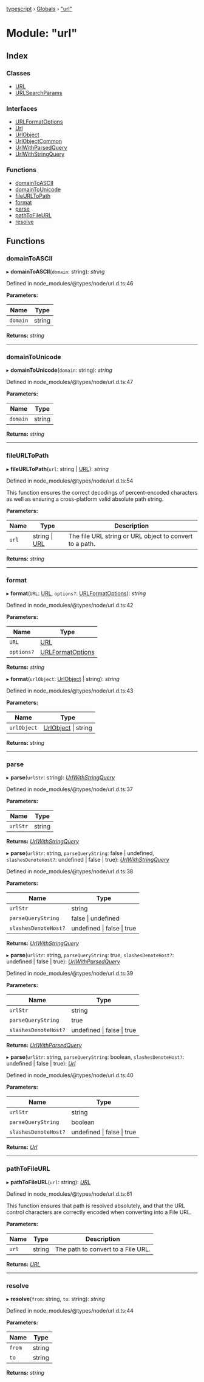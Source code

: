 [typescript](../README.md) › [Globals](../globals.md) › ["url"](_url_.md)

# Module: "url"

## Index

### Classes

* [URL](../classes/_url_.url.md)
* [URLSearchParams](../classes/_url_.urlsearchparams.md)

### Interfaces

* [URLFormatOptions](../interfaces/_url_.urlformatoptions.md)
* [Url](../interfaces/_url_.url-1.md)
* [UrlObject](../interfaces/_url_.urlobject.md)
* [UrlObjectCommon](../interfaces/_url_.urlobjectcommon.md)
* [UrlWithParsedQuery](../interfaces/_url_.urlwithparsedquery.md)
* [UrlWithStringQuery](../interfaces/_url_.urlwithstringquery.md)

### Functions

* [domainToASCII](_url_.md#domaintoascii)
* [domainToUnicode](_url_.md#domaintounicode)
* [fileURLToPath](_url_.md#fileurltopath)
* [format](_url_.md#format)
* [parse](_url_.md#parse)
* [pathToFileURL](_url_.md#pathtofileurl)
* [resolve](_url_.md#resolve)

## Functions

###  domainToASCII

▸ **domainToASCII**(`domain`: string): *string*

Defined in node_modules/@types/node/url.d.ts:46

**Parameters:**

Name | Type |
------ | ------ |
`domain` | string |

**Returns:** *string*

___

###  domainToUnicode

▸ **domainToUnicode**(`domain`: string): *string*

Defined in node_modules/@types/node/url.d.ts:47

**Parameters:**

Name | Type |
------ | ------ |
`domain` | string |

**Returns:** *string*

___

###  fileURLToPath

▸ **fileURLToPath**(`url`: string | [URL](../classes/_url_.url.md)): *string*

Defined in node_modules/@types/node/url.d.ts:54

This function ensures the correct decodings of percent-encoded characters as
well as ensuring a cross-platform valid absolute path string.

**Parameters:**

Name | Type | Description |
------ | ------ | ------ |
`url` | string &#124; [URL](../classes/_url_.url.md) | The file URL string or URL object to convert to a path.  |

**Returns:** *string*

___

###  format

▸ **format**(`URL`: [URL](../classes/_url_.url.md), `options?`: [URLFormatOptions](../interfaces/_url_.urlformatoptions.md)): *string*

Defined in node_modules/@types/node/url.d.ts:42

**Parameters:**

Name | Type |
------ | ------ |
`URL` | [URL](../classes/_url_.url.md) |
`options?` | [URLFormatOptions](../interfaces/_url_.urlformatoptions.md) |

**Returns:** *string*

▸ **format**(`urlObject`: [UrlObject](../interfaces/_url_.urlobject.md) | string): *string*

Defined in node_modules/@types/node/url.d.ts:43

**Parameters:**

Name | Type |
------ | ------ |
`urlObject` | [UrlObject](../interfaces/_url_.urlobject.md) &#124; string |

**Returns:** *string*

___

###  parse

▸ **parse**(`urlStr`: string): *[UrlWithStringQuery](../interfaces/_url_.urlwithstringquery.md)*

Defined in node_modules/@types/node/url.d.ts:37

**Parameters:**

Name | Type |
------ | ------ |
`urlStr` | string |

**Returns:** *[UrlWithStringQuery](../interfaces/_url_.urlwithstringquery.md)*

▸ **parse**(`urlStr`: string, `parseQueryString`: false | undefined, `slashesDenoteHost?`: undefined | false | true): *[UrlWithStringQuery](../interfaces/_url_.urlwithstringquery.md)*

Defined in node_modules/@types/node/url.d.ts:38

**Parameters:**

Name | Type |
------ | ------ |
`urlStr` | string |
`parseQueryString` | false &#124; undefined |
`slashesDenoteHost?` | undefined &#124; false &#124; true |

**Returns:** *[UrlWithStringQuery](../interfaces/_url_.urlwithstringquery.md)*

▸ **parse**(`urlStr`: string, `parseQueryString`: true, `slashesDenoteHost?`: undefined | false | true): *[UrlWithParsedQuery](../interfaces/_url_.urlwithparsedquery.md)*

Defined in node_modules/@types/node/url.d.ts:39

**Parameters:**

Name | Type |
------ | ------ |
`urlStr` | string |
`parseQueryString` | true |
`slashesDenoteHost?` | undefined &#124; false &#124; true |

**Returns:** *[UrlWithParsedQuery](../interfaces/_url_.urlwithparsedquery.md)*

▸ **parse**(`urlStr`: string, `parseQueryString`: boolean, `slashesDenoteHost?`: undefined | false | true): *[Url](../interfaces/_url_.url-1.md)*

Defined in node_modules/@types/node/url.d.ts:40

**Parameters:**

Name | Type |
------ | ------ |
`urlStr` | string |
`parseQueryString` | boolean |
`slashesDenoteHost?` | undefined &#124; false &#124; true |

**Returns:** *[Url](../interfaces/_url_.url-1.md)*

___

###  pathToFileURL

▸ **pathToFileURL**(`url`: string): *[URL](../classes/_url_.url.md)*

Defined in node_modules/@types/node/url.d.ts:61

This function ensures that path is resolved absolutely, and that the URL
control characters are correctly encoded when converting into a File URL.

**Parameters:**

Name | Type | Description |
------ | ------ | ------ |
`url` | string | The path to convert to a File URL.  |

**Returns:** *[URL](../classes/_url_.url.md)*

___

###  resolve

▸ **resolve**(`from`: string, `to`: string): *string*

Defined in node_modules/@types/node/url.d.ts:44

**Parameters:**

Name | Type |
------ | ------ |
`from` | string |
`to` | string |

**Returns:** *string*
